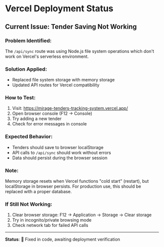 # Vercel Deployment Status

## Current Issue: Tender Saving Not Working

### Problem Identified:
The `/api/sync` route was using Node.js file system operations which don't work on Vercel's serverless environment.

### Solution Applied:
- Replaced file system storage with memory storage
- Updated API routes for Vercel compatibility

### How to Test:
1. Visit: https://mirage-tenders-tracking-system.vercel.app/
2. Open browser console (F12 → Console)
3. Try adding a new tender
4. Check for error messages in console

### Expected Behavior:
- Tenders should save to browser localStorage
- API calls to `/api/sync` should work without errors
- Data should persist during the browser session

### Note:
Memory storage resets when Vercel functions "cold start" (restart), but localStorage in browser persists. For production use, this should be replaced with a proper database.

### If Still Not Working:
1. Clear browser storage: F12 → Application → Storage → Clear storage
2. Try in incognito/private browsing mode
3. Check network tab for failed API calls

---
**Status**: 🔧 Fixed in code, awaiting deployment verification